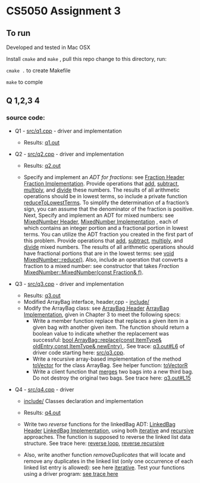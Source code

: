 
# CS5050 Assignment 3

## To run

Developed and tested in Mac OSX 

Install `cmake` and `make` , pull this repo change to this directory, run:

`cmake .` to create Makefile

`make` to comple


## Q 1,2,3 4

### source code:

* Q1 - [src/q1.cpp](src/q1.cpp) - driver and implementation
  * Results: [q1.out](q1.out)
  
* Q2 - [src/q2.cpp](src/q2.cpp)  - driver and implementation
  * Results: [q2.out](q2.out)
  
  * Specify and implement an *ADT for fractions*: see [Fraction Header](include/Fraction.h) [Fraction Implementation](include/Fraction.cpp). Provide operations that [add](include/Fraction.cpp#L52), [subtract](include/Fraction.cpp#L62), [multiply](include/Fraction.cpp#L71), and [divide](include/Fraction.cpp#L80) these numbers. The results of all arithmetic operations should be in lowest terms, so include a private function [reduceToLowestTerms](include/Fraction.cpp#L27). To simplify the determination of a fraction’s sign, you can assume that the denominator of the fraction is positive. Next, Specify and implement an ADT for mixed numbers: see  [MixedNumber Header](include/MixedNumber.h), [MixedNumber Implementation](include/MixedNumber.cpp) , each of which contains an integer portion and a fractional portion in lowest terms. You can utilize the ADT fraction you created in the first part of this problem. Provide operations that [add](include/MixedNumber.cpp#L43), [subtract](include/MixedNumber.cpp#L52), [multiply](include/MixedNumber.cpp#L64), and [divide](include/MixedNumber.cpp#L77) mixed numbers. The results of all arithmetic operations should have fractional portions that are in the lowest terms: see [void MixedNumber::reduce()](include/MixedNumber.cpp#L6). Also, include an operation that converts a fraction to a mixed number: see constructor that takes *Fraction* [MixedNumber::MixedNumber(const Fraction& f)](include/MixedNumber.cpp#L18).

* Q3 - [src/q3.cpp](src/q3.cpp)   - driver and implementation
  * Results: [q3.out](q3.out)
  * Modified ArrayBag interface, header,cpp - [include/](include/)
  * Modify the ArrayBag class: see [ArrayBag Header](include/ArrayBag.h) [ArrayBag Implementation](include/ArrayBag.cpp), given in Chapter 3 to meet the following specs:
    * Write a member function replace that replaces a given item in a given bag with another given item. The function should return a boolean value to indicate whether the replacement was successful: [bool ArrayBag<ItemType>::replace(const ItemType& oldEntry,const ItemType& newEntry)
](include/ArrayBag.cpp#L18). See trace: [q3.out#L6](q3.out#L6) of driver code starting here: [src/q3.cpp](src/q3.cpp#L61).
    * Write a recursive array-based implementation of the method [toVector](include/ArrayBag.cpp#L127) for the class ArrayBag. See helper function: [toVectorR](include/ArrayBag.cpp#L135) 
    * Write a client function that [merges](src/q3.cpp#L28) two bags into a new third bag. Do not destroy the original two bags. See trace here: [q3.out#L15](q3.out#L15)


  
  
* Q4 - [src/q4.cpp](src/q4.cpp)   - driver
  * [include/](include/) Classes declaration and implementation
  * Results: [q4.out](q4.out)
  * Write two _reverse_ functions for the linkedBag ADT: [LinkedBag Header](include/LinkedBag.h) [LinkedBag Implementation](include/LinkedBag.cpp), using both [iterative](include/LinkedBag.cpp#L106) and [recursive](include/LinkedBag.cpp#L228) approaches. The function is supposed to reverse the linked list data structure. See trace here: [reverse loop](q4.out#L1), [reverse recursive](q4.out#L6)
     
  * Also, write another function _removeDuplicates_ that will locate and remove any duplicates in the linked list (only one occurrence of each linked list entry is allowed): see here  [iterative](include/LinkedBag.cpp#L258). Test your functions using a driver program: [see trace here](q4.out#L12) 
  
  



